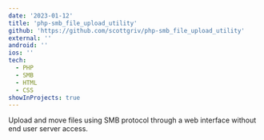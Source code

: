 ```yaml
---
date: '2023-01-12'
title: 'php-smb_file_upload_utility'
github: 'https://github.com/scottgriv/php-smb_file_upload_utility'
external: ''
android: ''
ios: ''
tech:
  - PHP
  - SMB
  - HTML
  - CSS
showInProjects: true
---
```


Upload and move files using SMB protocol through a web interface without end user server access.
